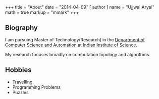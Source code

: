+++
title = "About"
date = "2014-04-09"
[ author ]
  name = "Ujjwal Aryal"
math = true
markup = "mmark"
+++

## Biography
I am pursuing Master of Technology(Research) in the [Department of Computer Science and Automation](https://www.csa.iisc.ac.in/) at [Indian Institute of Science](https://www.iisc.ac.in/).

My research focuses broadly on computation topology and algorithms.

## Hobbies
  * Travelling
  * Programming Problems
  * Puzzles
